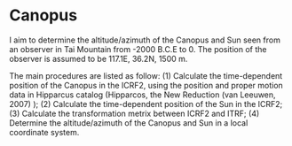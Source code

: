 # Canopus

I aim to determine the altitude/azimuth of the Canopus and Sun seen from an observer in Tai Mountain from -2000 B.C.E to 0.
The position of the observer is assumed to be 117.1E, 36.2N, 1500 m.

The main procedures are listed as follow: 
(1) Calculate the time-dependent position of the Canopus in the ICRF2, using the position and proper motion data in Hipparcus catalog (Hipparcos, the New Reduction (van Leeuwen, 2007) ); 
(2) Calculate the time-dependent position of the Sun in the ICRF2; 
(3) Calculate the transformation metrix between ICRF2 and ITRF; 
(4) Determine the altitude/azimuth of the Canopus and Sun in a local coordinate system.
